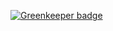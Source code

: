 

[![Greenkeeper badge](https://badges.greenkeeper.io/Bonuspunkt/attackOfTheSquares.svg)](https://greenkeeper.io/)